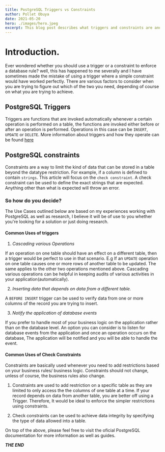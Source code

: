 ```yaml
---
title: PostgreSQL Triggers vs Constraints
author: Pollet Obuya
date: 2021-05-20
hero: ./images/hero.jpeg
excerpt: This blog post describes what triggers and constraints are and how to know which one to select depending on the problem at hand.
---
```


# Introduction.
Ever wondered whether you should use a trigger or a constraint to enforce a database rule? well, this has happened to me severally and I have sometimes made the mistake of using a trigger where a simple constraint would have worked perfectly. There are various factors to consider when you are trying to figure out which of the two you need, depending of course on what you are trying to achieve.

## PostgreSQL Triggers
Triggers are functions that are invoked automatically whenever a certain operation is performed on a table, the functions are invoked either before or after an operation is performed. Operations in this case can be `INSERT`, `UPDATE` or `DELETE`.
More information about triggers and how they operate can be found [here](https://www.postgresql.org/docs/9.1/sql-createtrigger.html)

## PostgreSQL constraints
Constraints are a way to limit the kind of data that can be stored in a table beyond the datatype restriction. For example, if a column is defined to contain `strings`. This article will focus on the `check constraint`. A check constraint can be used to define the exact strings that are expected. Anything other than what is expected will throw an error.

### So how do you decide?
The Use Cases outlined below are based on my experiences working with PostgreSQL as well as research, I believe it will be of use to you  whether you're looking for a solution or just doing research.

#### Common Uses of triggers
1. *Cascading various Operations*

If an operation on one table should have an effect on a different table, then a trigger would be perfect to use in that scenario. E.g If an `UPDATE` operation on one table causes one or more rows of another table to be updated. The same applies to the other two operations mentioned above.
Cascading various operations can be helpful in keeping audits of various activities in your application(automatically).

2. *Inserting data that depends on data from a different table.*

A `BEFORE INSERT` trigger can be used to verify data from one or more columns of the record you are trying to insert.

3. *Notify the application of database events*

If you prefer to handle most of your business logic on the application rather than on the database level. An option you can consider is to listen for database events from the application and once an operation occurs on the database, The application will be notified and you will be able to handle the event.

#### Common Uses of Check Constraints
Constraints are basically used whenever you need to add restrictions based on your business rules/ business logic. Constraints should not change, unless of course, the business rules also change.

1. Constraints are used to add restriction on a specific table as they are limited to only access the the columns of one table at a time. If your record depends on data from another table, you are better off using a Trigger. Therefore, It would be ideal to enforce the simpler restrictions using constraints.

2. Check constraints can be used to achieve data integrity by specifying the type of data allowed into a table.

On top of the above, please feel free to visit the oficial PostgreSQL documentation for more information as well as guides.

***THE END***
